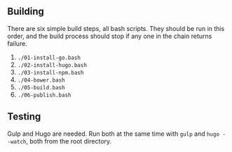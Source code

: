 ## Building

There are six simple build steps, all bash scripts.
They should be run in this order, and the build process
should stop if any one in the chain returns failure.

1. `./01-install-go.bash`
2. `./02-install-hugo.bash`
3. `./03-install-npm.bash`
4. `./04-bower.bash`
5. `./05-build.bash`
6. `./06-publish.bash`

## Testing

Gulp and Hugo are needed. Run both at the same time
with `gulp` and `hugo --watch`, both from the root directory.